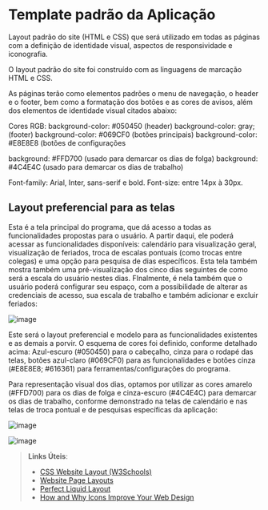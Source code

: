 # Template padrão da Aplicação

Layout padrão do site (HTML e CSS) que será utilizado em todas as páginas com a definição de identidade visual, aspectos de responsividade e iconografia.

O layout padrão do site foi construído com as linguagens de marcação HTML e CSS.

As páginas terão como elementos padrões o menu de navegação, o header e o footer, bem como a formatação dos botões e as cores de avisos, além dos elementos de identidade visual citados abaixo:

Cores RGB: 
background-color: #050450 (header)
background-color: gray; (footer)
background-color: #069CF0 (botões principais)
background-color: #E8E8E8 (botões de configurações

background: #FFD700 (usado para demarcar os dias de folga)
background: #4C4E4C (usado para demarcar os dias de trabalho)

Font-family: Arial, Inter, sans-serif e bold.
Font-size: entre 14px à 30px.

## Layout preferencial para as telas
Esta é a tela principal do programa, que dá acesso a todas as funcionalidades propostas para o usuário. A partir daqui, ele poderá acessar as funcionalidades disponíveis: calendário para visualização geral, visualização de feriados, troca de escalas pontuais (como trocas entre colegas) e uma opção para pesquisa de dias específicos. Esta tela também mostra também uma pré-visualização dos cinco dias seguintes de como será a escala do usuário nestes dias. FInalmente, é nela também que o usuário poderá configurar seu espaço, com a possibilidade de alterar as credenciais de acesso, sua escala de trabalho e também adicionar e excluir feriados:

![image](https://github.com/ICEI-PUC-Minas-PMV-ADS/pmv-ads-2023-2-e1-proj-web-t3-Grupo4/assets/110932147/fc69c28d-b2b6-4b60-b727-59352be7fc06)

Este será o layout preferencial e modelo para as funcionalidades existentes e as demais a porvir. O esquema de cores foi definido, conforme detalhado acima: Azul-escuro (#050450) para o cabeçalho, cinza para o rodapé das telas, botões azul-claro (#069CF0) para as funcionalidades e botões cinza (#E8E8E8; #616361) para ferramentas/configurações do programa.

Para representação visual dos dias, optamos por utilizar as cores amarelo (#FFD700) para os dias de folga e cinza-escuro (#4C4E4C) para demarcar os dias de trabalho, conforme demonstrado na telas de calendário e nas telas de troca pontual e de pesquisas específicas da aplicação:

![image](https://github.com/ICEI-PUC-Minas-PMV-ADS/pmv-ads-2023-2-e1-proj-web-t3-Grupo4/assets/110932147/4d637ffb-13a4-4590-bbe5-d165258a8a38)

![image](https://github.com/ICEI-PUC-Minas-PMV-ADS/pmv-ads-2023-2-e1-proj-web-t3-Grupo4/assets/110932147/091abb5c-27dd-482c-8b02-60441cba224a)

> **Links Úteis**:
>
> - [CSS Website Layout (W3Schools)](https://www.w3schools.com/css/css_website_layout.asp)
> - [Website Page Layouts](http://www.cellbiol.com/bioinformatics_web_development/chapter-3-your-first-web-page-learning-html-and-css/website-page-layouts/)
> - [Perfect Liquid Layout](https://matthewjamestaylor.com/perfect-liquid-layouts)
> - [How and Why Icons Improve Your Web Design](https://usabilla.com/blog/how-and-why-icons-improve-you-web-design/)
